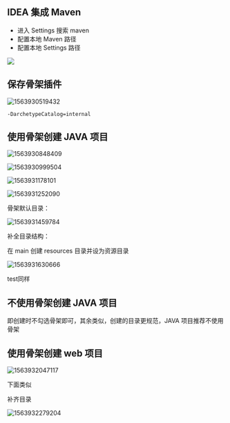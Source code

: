 ## IDEA 集成 Maven

- 进入 Settings 搜索 maven
- 配置本地 Maven 路径
- 配置本地 Settings 路径

![](../../Java/img/IDEA_Maven.png)



## 保存骨架插件

![1563930519432](img/IDEA_Runner.png)

```
-DarchetypeCatalog=internal
```



## 使用骨架创建 JAVA 项目

![1563930848409](img/quickstart.png)

![1563930999504](img/IDEA_信息.png)

![1563931178101](img/IDEA_选择Maven.png)

![1563931252090](img/IDEA_存放位置.png)

骨架默认目录：

![1563931459784](img/骨架默认目录.png)

补全目录结构：

在 main 创建 resources 目录并设为资源目录

![1563931630666](img/IDEA_补全目录.png)

test同样



## 不使用骨架创建 JAVA 项目

即创建时不勾选骨架即可，其余类似，创建的目录更规范，JAVA 项目推荐不使用骨架



## 使用骨架创建 web 项目

![1563932047117](img/IDEA_WEB.png)

下面类似

补齐目录

![1563932279204](img/IDEA_WEB补齐.png)

